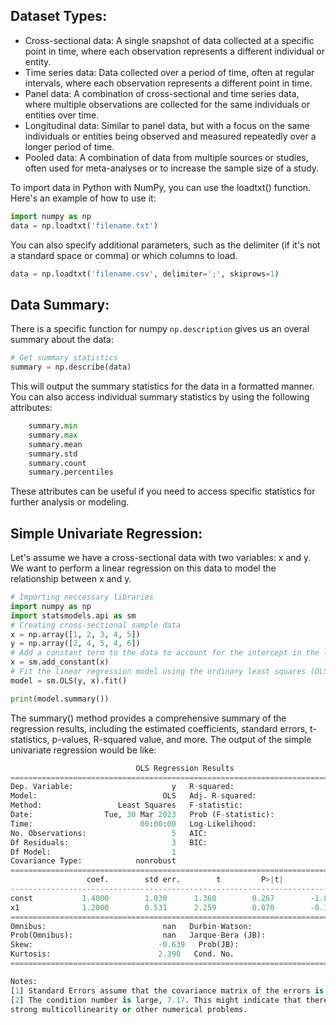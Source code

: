 ## Dataset Types:
   - Cross-sectional data: A single snapshot of data collected at a specific point in time, where each observation represents a different individual or entity.
   - Time series data: Data collected over a period of time, often at regular intervals, where each observation represents a different point in time.
   - Panel data: A combination of cross-sectional and time series data, where multiple observations are collected for the same individuals or entities over time.
   - Longitudinal data: Similar to panel data, but with a focus on the same individuals or entities being observed and measured repeatedly over a longer period of time.
   - Pooled data: A combination of data from multiple sources or studies, often used for meta-analyses or to increase the sample size of a study.
    
To import data in Python with NumPy, you can use the loadtxt() function. Here's an example of how to use it:
```python
import numpy as np
data = np.loadtxt('filename.txt')
```
You can also specify additional parameters, such as the delimiter (if it's not a standard space or comma) or which columns to load.

```python
data = np.loadtxt('filename.csv', delimiter=';', skiprows=1)
```
## Data Summary:
There is a specific function for numpy `np.description` gives us an overal summary about the data:

```python
# Get summary statistics
summary = np.describe(data)
```
This will output the summary statistics for the data in a formatted manner. You can also access individual summary statistics by using the following attributes:
```python
    summary.min
    summary.max
    summary.mean
    summary.std
    summary.count
    summary.percentiles
```
These attributes can be useful if you need to access specific statistics for further analysis or modeling.

## Simple Univariate Regression:
Let's assume we have a cross-sectional data with two variables: x and y. We want to perform a linear regression on this data to model the relationship between x and y.

```python
# Importing neccessary libraries
import numpy as np
import statsmodels.api as sm
# Creating cross-sectional sample data
x = np.array([1, 2, 3, 4, 5])
y = np.array([2, 4, 5, 4, 6])
# Add a constant term to the data to account for the intercept in the linear regression:
x = sm.add_constant(x)
# Fit the linear regression model using the ordinary least squares (OLS) method:
model = sm.OLS(y, x).fit()

print(model.summary())
```
The summary() method provides a comprehensive summary of the regression results, including the estimated coefficients, standard errors, t-statistics, p-values, R-squared value, and more.
The output of the simple univariate regression would be like:
```python
                            OLS Regression Results                            
==============================================================================
Dep. Variable:                      y   R-squared:                       0.655
Model:                            OLS   Adj. R-squared:                  0.527
Method:                 Least Squares   F-statistic:                     5.103
Date:                Tue, 30 Mar 2023   Prob (F-statistic):             0.0700
Time:                        00:00:00   Log-Likelihood:                -6.8213
No. Observations:                   5   AIC:                             17.64
Df Residuals:                       3   BIC:                             16.79
Df Model:                           1                                         
Covariance Type:            nonrobust                                         
==============================================================================
                 coef.        std err.        t         P>|t|         [0.025        0.975]
--------------------------------------------------------------------------------------
const           1.4000        1.030      1.360        0.267        -1.801        4.601
x1              1.2000        0.531      2.259        0.070        -0.182        2.582
==============================================================================
Omnibus:                          nan   Durbin-Watson:                   2.200
Prob(Omnibus):                    nan   Jarque-Bera (JB):                0.479
Skew:                            -0.639   Prob(JB):                        0.787
Kurtosis:                        2.390   Cond. No.                         7.17
==============================================================================

Notes:
[1] Standard Errors assume that the covariance matrix of the errors is correctly specified.
[2] The condition number is large, 7.17. This might indicate that there are
strong multicollinearity or other numerical problems.
```




